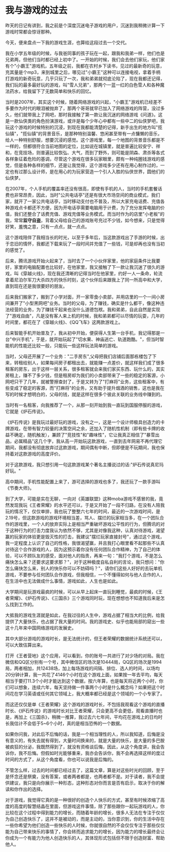 # 我与游戏的过去
昨天的日记有讲到，我之前是个深度沉迷电子游戏的用户，沉迷到我稍微计算一下游戏时常都会惊讶那种。

今天，便来盘点一下我的游戏生涯，也算给这段过去一个交代。

我在小学五年级的时候，与我爸同事的孩子玩在一起，跟我和我弟一样，他们也是兄弟两，但他们当时都已经上初中了。一开始的时候，我们会去他们家玩，他们家有个"小霸王"游戏机，五年级之前，我都在农村乡下读书，见过的最新奇的玩意，充其量是个mp3，来到城里之后，哪见过"小霸王"这种可以连接电视，拿着手柄打游戏的新奇玩意，几乎只玩了一次，我和弟弟就彻底沦陷了，现在我都还记得，我们玩的最多最好玩的游戏，叫"雪人兄弟"，那两个一蓝一红的白色雪人和各种魔法药水，给我留下了无数简单和快乐的回忆。

当时是2007年，其实这个时候，随着网络游戏的兴起，"小霸王"游戏机已经差不多要作为时代的眼泪被抛弃了，那两个哥哥就早已加入了网络游戏的阵营，没过多久，他们就带我上了网吧，那时我接触了第一款让我沉迷的网络游戏《问道》。这是一款仙侠类的角色扮演游戏，或许是每个少年心中都有一些中二的仙侠梦吧，我玩这个游戏的时候特别的沉浸，到现在我都能清楚的记得，新手出生的地方叫"揽仙镇"，"揽仙镇"的背景音乐，是那种特别温馨、悠闲甚至带有一点慵懒的音乐，给人一种特别舒服，想要沉浸的感觉。这个游戏里，每一个地图的背景音乐都是不一样的，但都很符合当前地图的定位，比如说在城镇里，就是普遍比较安宁、祥和，在竞技场，则普遍比较恢弘、大气，而到了野外，则可能是阴森、肃杀等各式各样象征着危险的基调，尽管这个游戏在很多玩家眼里，颇有一种纯圈钱游戏的感觉，但是各种各样的细节，还是让我觉得，这个游戏多少还有在用心制作过的，一定也有过那么设计师，是在用心的为玩家营造一个引人入胜的仙侠世界，圆他们的仙侠梦。

在2007年，个人手机的覆盖率还没有很高，即使有手机的人，当时的手机套餐话费也非常昂贵，因此，当时"公共电话亭"还是有很大市场空间的商业模式，我们家，就开了一家公共电话亭，当时移动支付也不普及，所以大家充电话费、充值各种游戏点卡都还不方便，因为开电话亭需要电脑用于计费，为了充分发挥电脑的价值，我们还整合了话费充值、游戏充值等业务模式。而当时作为的店里"小老板"的我，常常**监守自盗**，背着父母给自己的游戏账号充过不少钱，如今想来，只是觉得好笑，羞愧之意，只有一点点，就一点点。

这个游戏陪伴了我相当长的时光，以至于多年后，当这款游戏出了手游的时候，出于恋旧的情怀，我都还下载来玩了一段时间并充值了一些钱，可是却再也没有当初的感觉了。

后来，腾讯游戏开始火起来了，当时去了一个小伙伴家里，他的家庭条件比我要好，家里的电脑配置也比较好，在他家里，我又接触了下一款让我沉迷了很久的游戏，叫《穿越火线》，现在我还清晰的记得当时在他家里，约好一人一条命，轮流拿着尼泊尔军刀大杀四方的快乐时刻，这个伙伴后来跟我上了同一所高中和大学，直到现在还是我很要好的朋友。

后来我们搬家了，搬到了小学对面，开一家零食小卖部，并用店里的一个一间小房间兼开了"小型黑网吧"业务。当时的父母，为了赚钱，确实是什么都干，像这种违法经营的业务，为了赚钱干起来也没什么道德包袱。我和弟弟，自此自然是实现了"游戏自由"，凡是没有客人来上机的时候，我和弟弟都可以尽情的玩耍，几年的时间里，都花在了《穿越火线》、《QQ飞车》这两款游戏上。

后来智能手机开始普及了，我从初中开始，便获得人生第一台手机，我记得那是一台"中兴手机"，于是，就开始玩起了"切水果、神庙逃亡、轨道跑酷。"，但当时智能机的性能还比较一般，只能玩一些这样玩法简单的游戏。

当时，父母还开展了一个业务："二手房东",父母把我们店铺后面那栋楼包了下来，转租给别人，如果每间房子都租出去，就能赚一点差价，就这样我们成了很多租客的房东，出于这样一层关系，很多租客就会来我们家买东西、玩什么的，其实房租上，赚不了多少钱，但是租房却为我们的小卖部带来了一些的稳定的客源，小网吧只干了几年，就被警擦查封了，于是又转为了"打麻将"业务，这些租客中，有些变成了稳定的客源，而"打麻将"的业务，又有助于提升烟酒的销售，这也是我在写的时候才想明白的，父母的钱，就是这样在很多个彼此关联的业务线中赚到的。

当时有一名租客，向我推荐了一个，从那一刻开始到我一直玩到国服停服的游戏，它就是《炉石传说》。

《炉石传说》是我玩过最好玩的游戏，没有之一，这是一个设计师极具创造力的卡牌游戏，在带有智力较量的决策空间之余，还加入了随机性机制（即有些卡牌的收益不确定，随机触发），兼顾了"竞技性"和"趣味性"，它让我真正相信了"暴雪出品，必属精品"这几个字，我从高一开始玩这款游戏，一直到去年网易不再代理它期间，我都没有彻底放弃过这款游戏，期间偶有中断，但即便是不玩期间，我也保持着对这款游戏的高度评价。

对于这款游戏，我只想引用一句这款游戏某个著名主播说过的话:"炉石传说真尼玛好玩。"

高中期间，手机性能配置上来了，游可选择的游戏也多了，我还玩了一款手游叫《节奏大师》。

到了大学，可能是实在无聊，一向对《英雄联盟》这种moba游戏不感冒的我，竟然发现我玩《王者荣耀》的水平还可以，于是又开始了一段不归路，在没有人陪我玩的情况下，仅仅单排，我也玩了整整六七年的时间，最近的一次游戏时间，是2.19号，但这款游戏的游戏环境相当差，骂人、摆烂的玩家相当多，在一个团队合作的游戏里，一个人的放弃实际上是相当严重破坏游戏公平性的行为，但腾讯的对于这种行为的打击力度我认为依然不够，尤其是对像我这种，认真对待游戏，渴望赢的玩家的体验更是毁灭性的打击，我建议"摆烂玩家直接封号"，通过这个游戏，我一定程度上认识了自己的性格，我很渴望赢，并且我打心眼里看不起那些不认真对待这个合作游戏的人，因为这预示着你没有任何团队合作精神，为了自己的体验，可以不顾队友的感受，面对他人的指责，再来一句："我打个游戏，不是怎么痛快怎么来？还要求这要求那？"，对于这种极度自私自利的言论，我只想问："你怎么痛快怎么来，别人的快乐你可以不妨碍吗？"，请你们这些人好好的去玩单机游戏，不要参与任何团队合作游戏，但我相信，一个不懂得如何与他人合作的人，在生活中也无法做成什么事情，游戏如此，人生也是如此。

大学期间是玩游戏最疯的时候，可以从早上起床一直玩到睡觉，最疯的时候，《王者荣耀》、《炉石传说》、《三国杀》三个游戏同时玩，现在想想也不知道我后来是怎么找到工作的。

大抵我的游戏生涯就是如此，在我过往的人生中，游戏占据了相当大的比例，给我提供了大量快乐，也占据了我大量的时间。我的游戏史、似乎也能局部的窥出一些这十几年来中国网络游戏的发展史。

其中大部分游戏的游戏时长，是无法统计的，但王者荣耀的数据统计系统还可以，可以大致估算出来。

打开《王者营地》这个应用，可以看到，你的账号一共进行了对少场的对局。我在微信和QQ区分别有一个号，其中微信区的场次是10444局，QQ区的场次是1994局，两者相加，共12438场，加上每场游戏的间隔、排位、选人的时间，以场均20分钟计算，我一共花了4146个小时在这个游戏上面，如果按一年去平均，每天相当于要打11.3个小时才能达到这个数据，按六年算，也是每天将近两个小时，你们可以想象，连续六年，每天坚持做一件事两个小时是什么概念吗？如果把这个时间花在学习英语或任何其它领域上，我大概率都已经是这个领域的一个小专家了。

而这还仅仅是单《王者荣耀》这个游戏的游戏时长，不包括我观看这个游戏的直播时长、《炉石传说》的游戏时长对比王者荣耀，只会更高不会更低，观看直播时也是，再加上《三国杀》，稍微一推算，我过去六七年间，平均花在游戏上的日均时长我估计不会低于5~6个小时，真的是相当恐怖的一个数据。

如果你问我，对此后不后悔的话，我是一个相当理性的人，所以我知道，后悔是没有意义的，有失去就有得到，大量时间换来的，就是大量的快乐，是大量的多巴胺被疯狂的分泌，我既然得到了，就没有资格谈后悔，因此，从这个角度讲，我会告诉你，我不后悔。但假如时光能够重来，我亦会告诉你，我不会再选择这样的度过时间的方式了，从这个角度看，你也可以说我是后悔的。

不管怎么样，过去的时间都已经过去了，这篇文章，算是对这些时光的回顾，至于是怀念还是祭奠，没有答案，或者两者都是，也两者都不是。对于读者，我不会提供建议，我只是向你展示一种形态，这种形态对你而言是否有启示，取决于你的解读和你作出的选择。

对于游戏，我觉得它真的是一种很好的创造个人快乐的方式，甚至有时候浓缩了高度的高度的智慧结晶在里面，但游戏这件事情，除了那些跟你一起玩游戏的人，你比较在这个过程中得到能力的增长，而随着年龄的增长，很多人无法在专注于仅仅为自己创造快乐了，这并不是被动的，而是主动的，当你意识到，你的生活中存在一些你希望为他们创造一些快乐的人时候，你就很自然的不会仅仅专注于那些仅仅能为自己带来快乐的事情了，你会转而追求能力的增长，因为能力的增长最终会让你成为一个有能力为他人创造快乐的人，其体现形式包括但不限于创造财富、帮助他人。